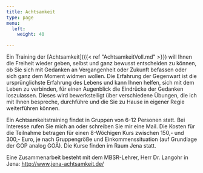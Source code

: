 ```yaml
---
title: Achtsamkeit
type: page
menu:
  left:
    weight: 40

---
```

Ein Training der [Achtsamkeit]({{< ref "AchtsamkeitVoll.md" >}}) will Ihnen die Freiheit wieder geben, selbst und ganz bewusst entscheiden zu können, ob Sie sich mit Gedanken an Vergangenheit oder Zukunft befassen oder sich ganz dem Moment widmen wollen. Die Erfahrung der Gegenwart ist die ursprünglichste Erfahrung des Lebens und kann Ihnen helfen, sich mit dem Leben zu verbinden, für einen Augenblick die Eindrücke der Gedanken loszulassen. Dieses wird bewerkstelligt über verschiedene Übungen, die ich mit Ihnen bespreche, durchführe und die Sie zu Hause in eigener Regie weiterführen können.

Ein Achtsamkeitstraining findet in Gruppen von 6-12 Personen statt. Bei Interesse rufen Sie mich an oder schreiben Sie mir eine Mail. Die Kosten für die Teilnahme betragen für einen 8-Wöchigen Kurs zwischen 150,- und 300,- Euro, je nach Gruppengröße und Einkommenssituation (auf Grundlage der GOP analog GOÄ). Die Kurse finden im Raum Jena statt.

Eine Zusammenarbeit besteht mit dem MBSR-Lehrer, Herr Dr. Langohr in Jena: http://www.jena-achtsamkeit.de/

[^1]: aus: Willigis Jäger: Die Welle ist das Meer. Herder-Spektrum